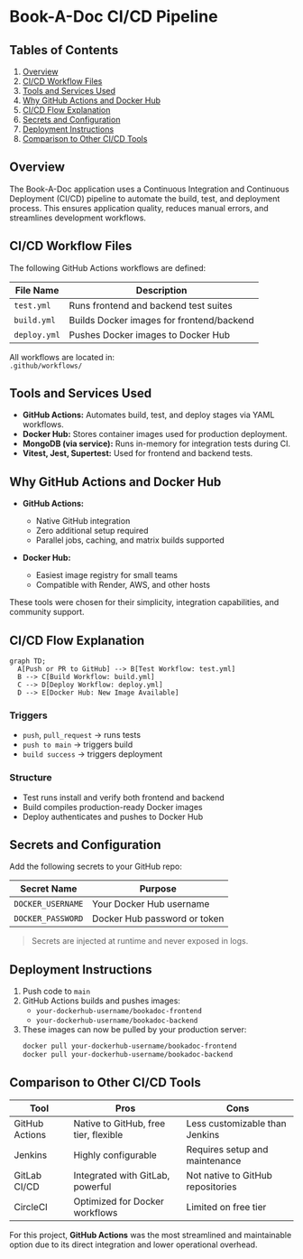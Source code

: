 # Book-A-Doc CI/CD Pipeline

## Tables of Contents

1. [Overview](#overview)  
2. [CI/CD Workflow Files](#ci-cd-workflow-files)  
3. [Tools and Services Used](#tools-and-services-used)  
4. [Why GitHub Actions and Docker Hub](#why-github-actions-and-docker-hub)  
5. [CI/CD Flow Explanation](#ci-cd-flow-explanation)  
6. [Secrets and Configuration](#secrets-and-configuration)  
7. [Deployment Instructions](#deployment-instructions)  
8. [Comparison to Other CI/CD Tools](#comparison-to-other-cicd-tools)

## Overview

The Book-A-Doc application uses a Continuous Integration and Continuous Deployment (CI/CD) pipeline to automate the build, test, and deployment process. This ensures application quality, reduces manual errors, and streamlines development workflows.

## CI/CD Workflow Files

The following GitHub Actions workflows are defined:

| File Name     | Description                                 |
|---------------|---------------------------------------------|
| `test.yml`    | Runs frontend and backend test suites       |
| `build.yml`   | Builds Docker images for frontend/backend   |
| `deploy.yml`  | Pushes Docker images to Docker Hub          |

All workflows are located in:  
`.github/workflows/`

## Tools and Services Used

- **GitHub Actions:** Automates build, test, and deploy stages via YAML workflows.
- **Docker Hub:** Stores container images used for production deployment.
- **MongoDB (via service):** Runs in-memory for integration tests during CI.
- **Vitest, Jest, Supertest:** Used for frontend and backend tests.

## Why GitHub Actions and Docker Hub

- **GitHub Actions:**
  - Native GitHub integration
  - Zero additional setup required
  - Parallel jobs, caching, and matrix builds supported

- **Docker Hub:**
  - Easiest image registry for small teams
  - Compatible with Render, AWS, and other hosts

These tools were chosen for their simplicity, integration capabilities, and community support.

## CI/CD Flow Explanation

```mermaid
graph TD;
  A[Push or PR to GitHub] --> B[Test Workflow: test.yml]
  B --> C[Build Workflow: build.yml]
  C --> D[Deploy Workflow: deploy.yml]
  D --> E[Docker Hub: New Image Available]
```

### Triggers
- `push`, `pull_request` → runs tests
- `push to main` → triggers build
- `build success` → triggers deployment

### Structure
- Test runs install and verify both frontend and backend
- Build compiles production-ready Docker images
- Deploy authenticates and pushes to Docker Hub

## Secrets and Configuration

Add the following secrets to your GitHub repo:

| Secret Name         | Purpose                        |
|---------------------|--------------------------------|
| `DOCKER_USERNAME`   | Your Docker Hub username       |
| `DOCKER_PASSWORD`   | Docker Hub password or token   |

> Secrets are injected at runtime and never exposed in logs.

## Deployment Instructions

1. Push code to `main`
2. GitHub Actions builds and pushes images:
   - `your-dockerhub-username/bookadoc-frontend`
   - `your-dockerhub-username/bookadoc-backend`
3. These images can now be pulled by your production server:
   ```bash
   docker pull your-dockerhub-username/bookadoc-frontend
   docker pull your-dockerhub-username/bookadoc-backend
   ```

## Comparison to Other CI/CD Tools

| Tool            | Pros                                      | Cons                                      |
|------------------|-------------------------------------------|--------------------------------------------|
| GitHub Actions   | Native to GitHub, free tier, flexible     | Less customizable than Jenkins             |
| Jenkins          | Highly configurable                      | Requires setup and maintenance             |
| GitLab CI/CD     | Integrated with GitLab, powerful          | Not native to GitHub repositories          |
| CircleCI         | Optimized for Docker workflows            | Limited on free tier                       |

For this project, **GitHub Actions** was the most streamlined and maintainable option due to its direct integration and lower operational overhead.

